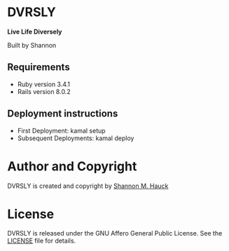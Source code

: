 # **DVRSLY**
**Live Life Diversely**

Built by Shannon

## Requirements
* Ruby version 3.4.1
* Rails version 8.0.2

## Deployment instructions
* First Deployment: kamal setup
* Subsequent Deployments: kamal deploy


# Author and Copyright
DVRSLY is created and copyright by [Shannon M. Hauck](https://github.com/smhauck)

# License
DVRSLY is released under the GNU Affero General Public License.  See the [LICENSE](LICENSE) file for details.
